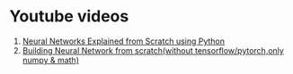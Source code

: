 # Youtube videos

1. [Neural Networks Explained from Scratch using Python](https://www.youtube.com/watch?v=9RN2Wr8xvro)
2. [Building Neural Network from scratch(without tensorflow/pytorch,only numpy & math)](https://youtu.be/w8yWXqWQYmU?si=h7mblNjOdpazw25Q)
